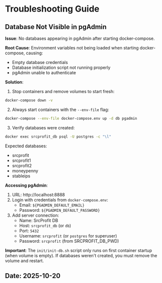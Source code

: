 # Troubleshooting Guide

## Database Not Visible in pgAdmin

**Issue**: No databases appearing in pgAdmin after starting docker-compose.

**Root Cause**: Environment variables not being loaded when starting docker-compose, causing:
- Empty database credentials
- Database initialization script not running properly
- pgAdmin unable to authenticate

**Solution**:

1. Stop containers and remove volumes to start fresh:
```bash
docker-compose down -v
```

2. Always start containers with the `--env-file` flag:
```bash
docker-compose --env-file docker-compose.env up -d db pgadmin
```

3. Verify databases were created:
```bash
docker exec srcprofit_db psql -U postgres -c "\l"
```

Expected databases:
- srcprofit
- srcprofit1
- srcprofit2
- moneypenny
- stableips

**Accessing pgAdmin**:

1. URL: http://localhost:8888
2. Login with credentials from `docker-compose.env`:
   - Email: `${PGADMIN_DEFAULT_EMAIL}`
   - Password: `${PGADMIN_DEFAULT_PASSWORD}`
3. Add server connection:
   - Name: SrcProfit DB
   - Host: `srcprofit_db` (or `db`)
   - Port: `5432`
   - Username: `srcprofit` (or `postgres` for superuser)
   - Password: `srcprofit` (from SRCPROFIT_DB_PWD)

**Important**: The `init/init-db.sh` script only runs on first container startup (when volume is empty). If databases weren't created, you must remove the volume and restart.

## Date: 2025-10-20

